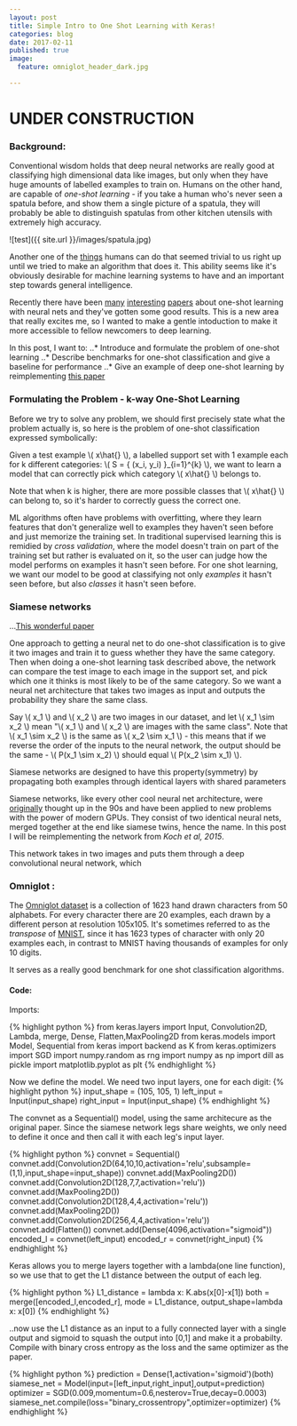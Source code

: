 ```yaml
---
layout: post
title: Simple Intro to One Shot Learning with Keras!
categories: blog
date: 2017-02-11
published: true
image:
  feature: omniglot_header_dark.jpg

---
```


#  UNDER CONSTRUCTION


### Background:

 Conventional wisdom holds that deep neural networks are really good at classifying high dimensional data like images, but only when they have huge amounts of labelled examples to train on. Humans on the other hand, are capable of *one-shot learning* - if you take a human who's never seen a spatula before, and show them a single picture of a spatula, they will probably be able to distinguish spatulas from other kitchen utensils with extremely high accuracy.

 ![test]({{ site.url }}/images/spatula.jpg)



Another one of the [things](https://dspace.mit.edu/handle/1721.1/6125 "..back in the 1960s, some of the early pioneers of AI set some undergrads the task of building a complete computer vision system over summer") humans can do that seemed trivial to us right up until we tried to make an algorithm that does it.
This ability seems like it's obviously desirable for machine learning systems to have and an important step towards general intelligence.

Recently there have been [many]("") [interesting]("") [papers]("") about one-shot learning with neural nets and they've gotten some good results. This is a new area that really excites me, so I wanted to make a gentle intoduction to make it more accessible to fellow newcomers to deep learning.

In this post, I want to:
..* Introduce and formulate the problem of one-shot learning
..* Describe benchmarks for one-shot classification and give a baseline for performance
..* Give an example of deep one-shot learning by reimplementing [this paper]()



### Formulating the Problem  - k-way One-Shot Learning

Before we try to solve any problem, we should first precisely state what the problem actually is, so here is the problem of one-shot classification expressed symbolically:

Given a test example \\( x\hat{} \\), a labelled support set with 1 example each for k different categories: \\( S =  \{ (x_i, y_i) \}_{i=1}^{k} \\), we want to learn a model that can correctly pick which category \\( x\hat{} \\) belongs to.

Note that when k is higher, there are more possible classes that  \\( x\hat{} \\) can belong to, so it's harder to correctly guess the correct one.

ML algorithms often have problems with overfitting, where they learn features that don't generalize well to examples they haven't seen before and just memorize the training set. In traditional supervised learning this is remidied by *cross validation*, where the model doesn't train on part of the training set but rather is evaluated on it, so the user can judge how the model performs on examples it hasn't seen before. For one shot learning, we want our model to be good at classifying not only *examples* it hasn't seen before, but also *classes* it hasn't seen before. 


### Siamese networks

...[This wonderful paper](http://www.cs.cmu.edu/~rsalakhu/papers/oneshot1.pdf)

One approach to getting a neural net to do one-shot classification is to give it two images and train it to guess whether they have the same category. Then when doing a one-shot learning task described above, the network can compare the test image to each image in the support set, and pick which one it thinks is most likely to be of the same category. So we want a neural net architecture that takes two images as input and outputs the probability they share the same class.

Say \\( x_1 \\) and \\( x_2 \\) are two images in our dataset, and let  \\( x_1 \sim x_2 \\) mean "\\( x_1 \\) and \\( x_2 \\) are images with the same class". Note that  \\( x_1 \sim x_2 \\) is the same as \\( x_2 \sim x_1 \\) - this means that if we reverse the order of the inputs to the neural network, the output should be the same -  \\( P(x_1  \sim x_2) \\) should equal \\( P(x_2 \sim x_1) \\).

Siamese networks are designed to have this property(symmetry) by propagating both examples through identical layers with shared parameters


Siamese networks, like every other cool neural net architecture, were [originally](http://citeseerx.ist.psu.edu/viewdoc/download?doi=10.1.1.590.7750&rep=rep1&type=pdf "Baldi and Chauvin(1992).") thought up in the 90s and have been applied to new problems with the power of modern GPUs.
They consist of two identical neural nets, merged together at the end like siamese twins, hence the name.  In this post I will be reimplementing the network from *Koch et al, 2015*.

This network takes in two images and puts them through a deep convolutional neural network, which


### Omniglot :

The [Omniglot dataset](https://github.com/brendenlake/omniglot " Lake, B. M., Salakhutdinov, R., and Tenenbaum, J. B. (2015). Human-level concept learning through probabilistic program induction. Science, 350(6266), 1332-1338.") is a collection of 1623 hand drawn characters from 50 alphabets. For every character there are 20 examples, each drawn by a different person at resolution 105x105. It's sometimes referred to as the *transpose* of [MNIST](https://en.wikipedia.org/wiki/MNIST_database), since it has 1623 types of character with only 20 examples each, in contrast to MNIST having thousands of examples for only 10 digits.

It serves as a really good benchmark for one shot classification algorithms.





#### Code:

Imports:


{% highlight python %}
from keras.layers import Input, Convolution2D, Lambda, merge, Dense, Flatten,MaxPooling2D
from keras.models import Model, Sequential
from keras import backend as K
from keras.optimizers import SGD
import numpy.random as rng
import numpy as np
import dill as pickle
import matplotlib.pyplot as plt
{% endhighlight %}

Now we define the model. We need two input layers, one for each digit:
{% highlight python %}
input_shape = (105, 105, 1)
left_input = Input(input_shape)
right_input = Input(input_shape)
{% endhighlight %}

The convnet as a Sequential() model, using the same architecure as the original paper. Since the siamese network legs share weights, we only need to define it once and then call it with each leg's input layer.

{% highlight python %}
convnet = Sequential()
convnet.add(Convolution2D(64,10,10,activation='relu',subsample=(1,1),input_shape=input_shape))
convnet.add(MaxPooling2D())
convnet.add(Convolution2D(128,7,7,activation='relu'))
convnet.add(MaxPooling2D())
convnet.add(Convolution2D(128,4,4,activation='relu'))
convnet.add(MaxPooling2D())
convnet.add(Convolution2D(256,4,4,activation='relu'))
convnet.add(Flatten())
convnet.add(Dense(4096,activation="sigmoid"))
encoded_l = convnet(left_input)
encoded_r = convnet(right_input)
{% endhighlight %}

Keras allows you to merge layers together with a lambda(one line function), so we use that to get the L1 distance between the output of each leg.

{% highlight python %}
L1_distance = lambda x: K.abs(x[0]-x[1])
both = merge([encoded_l,encoded_r], mode = L1_distance, output_shape=lambda x: x[0])
{% endhighlight %}

..now use the L1 distance as an input to a fully connected layer with a single output and sigmoid to squash the output into [0,1] and make it a probabilty. Compile with binary cross entropy as the loss and the same optimizer as the paper.

{% highlight python %}
prediction = Dense(1,activation='sigmoid')(both)
siamese_net = Model(input=[left_input,right_input],output=prediction)
optimizer = SGD(0.009,momentum=0.6,nesterov=True,decay=0.0003)
siamese_net.compile(loss="binary_crossentropy",optimizer=optimizer)
{% endhighlight %}
